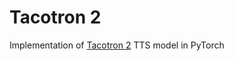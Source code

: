 # Tacotron 2
Implementation of [Tacotron 2](https://arxiv.org/pdf/1712.05884.pdf) TTS model in PyTorch

